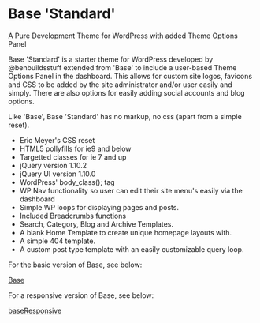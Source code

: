 Base 'Standard'
====

A Pure Development Theme for WordPress with added Theme Options Panel

Base 'Standard' is a starter theme for WordPress developed by @benbuildsstuff extended from 'Base' to include a user-based Theme Options Panel in the dashboard. This allows for custom site logos, favicons and CSS to be added by the site administrator and/or user easily and simply. There are also options for easily adding social accounts and blog options. 

Like 'Base', Base 'Standard' has no markup, no css (apart from a simple reset). 

- Eric Meyer's CSS reset
- HTML5 pollyfills for ie9 and below
- Targetted classes for ie 7 and up
- jQuery version 1.10.2
- jQuery UI version 1.10.0
- WordPress' body_class(); tag
- WP Nav functionality so user can edit their site menu's easily via the dashboard
- Simple WP loops for displaying pages and posts. 
- Included Breadcrumbs functions
- Search, Category, Blog and Archive Templates.
- A blank Home Template to create unique homepage layouts with.
- A simple 404 template.
- A custom post type template with an easily customizable query loop. 

For the basic version of Base, see below:

<a href="https://github.com/benbuildsstuff/Base" title="Base">Base</a>

For a responsive version of Base, see below:

<a href="https://github.com/benbuildsstuff/baseResponsive" title="baseResponsive">baseResponsive</a>